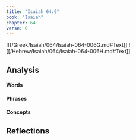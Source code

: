 ```yaml
---
title: "Isaiah 64:6"
book: "Isaiah"
chapter: 64
verse: 6
---
```

![[/Greek/Isaiah/064/Isaiah-064-006G.md#Text]]
![[/Hebrew/Isaiah/064/Isaiah-064-006H.md#Text]]

## Analysis

#### Words

#### Phrases

#### Concepts

## Reflections
